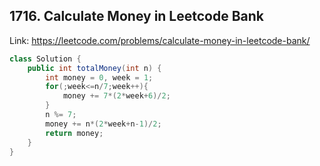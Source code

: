 ## 1716. Calculate Money in Leetcode Bank
Link: https://leetcode.com/problems/calculate-money-in-leetcode-bank/

```java
class Solution {
    public int totalMoney(int n) {
        int money = 0, week = 1;
        for(;week<=n/7;week++){
            money += 7*(2*week+6)/2;
        }
        n %= 7;
        money += n*(2*week+n-1)/2;
        return money;
    }
}

```